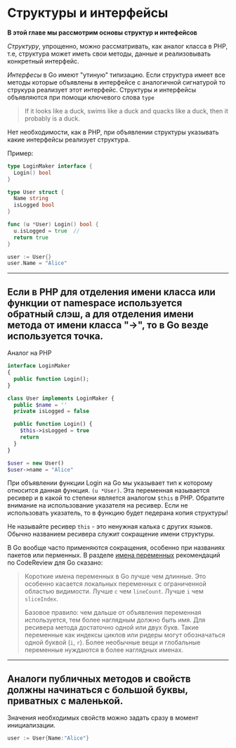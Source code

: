 # Структуры и интерфейсы

**В этой главе мы рассмотрим основы структур и интефейсов**

*Структуру*, упрощенно, можно рассматривать, как аналог класса в PHP, т.е,
структура может иметь свои методы, данные и реализовывать конкретный интерфейс.

*Интерфесы* в Go имеют "утиную" типизацию. Если структура имеет все
методы которые объявлены в интерфейсе с аналогичной сигнатурой то струкура реализует этот интерфейс.
Структуры и интерфейсы объявляются при помощи ключевого слова `type`

> If it looks like a duck, swims like a duck and quacks like a duck, then it probably is a duck.

Нет необходимости, как в PHP, при объявлении структуры указывать какие интерфейсы реализует структура.

Пример:

```go
type LoginMaker interface {
  Login() bool
}

type User struct {
  Name string
  isLogged bool
}

func (u *User) Login() bool {
  u.isLogged = true  //
  return true
}

user := User{}
user.Name = "Alice"
```

---
Если в PHP для отделения имени класса или функции от namespace используется обратный слэш,
а для отделения имени метода от имени класса "->", то в Go везде используется точка.
---


Аналог на PHP

```php
interface LoginMaker
{
  public function Login();
}

class User implements LoginMaker {
  public $name = ''
  private isLogged = false

  public function Login() {
    $this->isLogged = true
    return
  }
}

$user = new User()
$user->name = "Alice"

```

При объявлении функции Login на Go мы указывает тип к которому относится данная
функция. ```(u *User)```. Эта переменная называется ресивер и в какой то степени
является аналогом `$this` в PHP. Обратите внимание на использование указателя на ресивер. Если не использовать указатель, то в функцию будет педерана копия структуры!

Не называйте ресивер `this` - это ненужная калька с других языков. Обычно
названием ресивера служит сокращение имени структуры.

В Go вообще часто применяются сокращения, особенно при названиях пакетов или перменных. В разделе
[имена переменных](https://github.com/golang/go/wiki/CodeReviewComments#variable-names)
рекомендаций по CodeReview для Go сказано:

>Короткие имена переменных в Go лучше чем длинные. Это особенно касается локальных
>переменных с ограниченной областью видимости. Лучше `c` чем `lineCount`. Лучше `i` чем `sliceIndex`.
>
>Базовое правило: чем дальше от объявления переменная используется, тем более наглядным
>должно быть имя. Для ресивера метода достаточно одной или двух букв. Такие переменные
>как индексы циклов или ридеры могут обозначаться одной буквой (`i`, `r`).
>Более необычные вещи и глобальные переменные нуждаются в более наглядных именах.

---
Аналоги публичных методов и свойств должны начинаться с большой буквы, приватных
с маленькой.
---

Значения необходимых свойств можно задать сразу в момент инициализации.

```go
user := User{Name:"Alice"}
```
